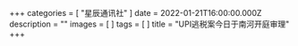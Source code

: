 +++
categories = [ "星辰通讯社" ]
date = 2022-01-21T16:00:00.000Z
description = ""
images = [ ]
tags = [ ]
title = "UPI逃税案今日于南河开庭审理"
+++
